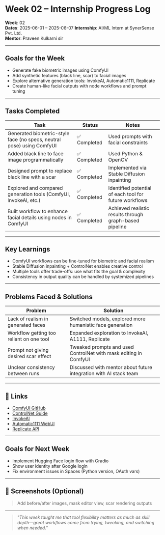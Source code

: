 #  Week 02 – Internship Progress Log

**Week**: 02  
**Dates**: 2025-06-01 – 2025-06-07 
**Internship**: AI/ML Intern at SynerSense Pvt. Ltd.  
**Mentor**: Praveen Kulkarni sir

---

## Goals for the Week

- Generate fake biometric images using ComfyUI
- Add synthetic features (black line, scar) to facial images
- Explore alternative generation tools: InvokeAI, Automatic1111, Replicate
- Create human-like facial outputs with node workflows and prompt tuning

---

## Tasks Completed

| Task                                                                 | Status       | Notes                                                               |
|----------------------------------------------------------------------|--------------|---------------------------------------------------------------------|
| Generated biometric-style face (no specs, neutral pose) using ComfyUI | ✅ Completed  | Used prompts with facial constraints                                |
| Added black line to face image programmatically                     | ✅ Completed  | Used Python & OpenCV                                                |
| Designed prompt to replace black line with a scar                   | ✅ Completed  | Implemented via Stable Diffusion inpainting                         |
| Explored and compared generation tools (ComfyUI, InvokeAI, etc.)    | ✅ Completed  | Identified potential of each tool for future workflows              |
| Built workflow to enhance facial details using nodes in ComfyUI     | ✅ Completed  | Achieved realistic results through graph-based pipeline             |

---

## Key Learnings

- ComfyUI workflows can be fine-tuned for biometric and facial realism
- Stable Diffusion inpainting + ControlNet enables creative control
- Multiple tools offer trade-offs: use what fits the goal & complexity
- Consistency in output quality can be handled by systemized pipelines

---

## Problems Faced & Solutions

| Problem                                                            | Solution                                                                 |
|---------------------------------------------------------------------|--------------------------------------------------------------------------|
| Lack of realism in generated faces                                  | Switched models, explored more humanistic face generation                |
| Workflow getting too reliant on one tool                            | Expanded exploration to InvokeAI, A1111, Replicate                       |
| Prompt not giving desired scar effect                               | Tweaked prompts and used ControlNet with mask editing in ComfyUI         |
| Unclear consistency between runs                                    | Discussed with mentor about future integration with AI stack team       |

---

## 📎 Links

- [ComfyUI GitHub](https://github.com/comfyanonymous/ComfyUI)
- [ControlNet Guide](https://github.com/lllyasviel/ControlNet)
- [InvokeAI](https://github.com/invoke-ai/InvokeAI)
- [Automatic1111 WebUI](https://github.com/AUTOMATIC1111/stable-diffusion-webui)
- [Replicate API](https://replicate.com/)

---

## Goals for Next Week

- Implement Hugging Face login flow with Gradio
- Show user identity after Google login
- Fix environment issues in Spaces (Python version, OAuth vars)

---

## 📸 Screenshots (Optional)

> Add before/after images, mask editor view, scar rendering outputs

---

> _"This week taught me that tool flexibility matters as much as skill depth—great workflows come from trying, tweaking, and switching when needed."_

